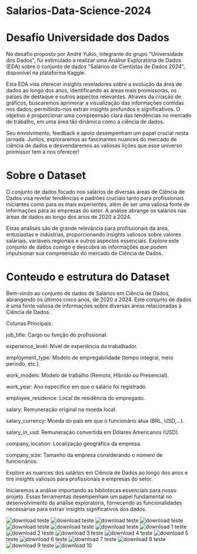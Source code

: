# Salarios-Data-Science-2024

# Desafio Universidade dos Dados

No desafio proposto por André Yukio, integrante do grupo "Universidade dos Dados", fui estimulado a realizar uma Análise Exploratória de Dados (EDA) sobre o conjunto de dados "Salários de Cientistas de Dados 2024", disponível na plataforma Kaggle.

Esta EDA visa oferecer insights reveladores sobre a evolução da área de dados ao longo dos anos, identificando as áreas mais promissoras, os países de destaque e outros aspectos relevantes. Através da criação de gráficos, buscaremos aprimorar a visualização das informações contidas nos dados, permitindo-nos extrair insights profundos e significativos. O objetivo é proporcionar uma compreensão clara das tendências no mercado de trabalho, em uma área tão dinâmica como a ciência de dados.

Seu envolvimento, feedback e apoio desempenham um papel crucial nesta jornada. Juntos, exploraremos as fascinantes nuances do mercado de ciência de dados e desvendaremos as valiosas lições que esse universo promissor tem a nos oferecer!

# Sobre o Dataset 

O conjunto de dados focado nos salários de diversas áreas de Ciência de Dados visa revelar tendências e padrões cruciais tanto para profissionais iniciantes como para os mais experientes, além de ser uma valiosa fonte de informações para as empresas do setor. A análise abrange os salários nas áreas de dados ao longo dos anos de 2020 a 2024.

Estas análises são de grande relevância para profissionais da área, entusiastas e indústrias, proporcionando insights valiosos sobre valores salariais, variáveis regionais e outros aspectos essenciais. Explore este conjunto de dados comigo e descubra as informações que podem impulsionar sua compreensão do mercado de Ciência de Dados.

# Conteudo e estrutura do Dataset 

Bem-vindo ao conjunto de dados de Salários em Ciência de Dados, abrangendo os últimos cinco anos, de 2020 a 2024. Este conjunto de dados é uma fonte valiosa de informações sobre diversas áreas relacionadas à Ciência de Dados.

Colunas Principais:

job_title: Cargo ou função do profissional.

experience_level: Nível de experiência do trabalhador.

employment_type: Modelo de empregabilidade (tempo integral, meio período, etc.).

work_models: Modelo de trabalho (Remoto, Híbrido ou Presencial).

work_year: Ano específico em que o salário foi registrado.

employee_residence: Local de residência do empregado.

salary: Remuneração original na moeda local.

salary_currency: Moeda do país em que o funcionário atua (BRL, USD,...).

salary_in_usd: Remuneração convertida em Dólares Americanos (USD).

company_location: Localização geográfica da empresa.

company_size: Tamanho da empresa considerando o número de funcionários.

Explore as nuances dos salários em Ciência de Dados ao longo dos anos e tire insights valiosos para profissionais e empresas do setor.


Iniciaremos a análise importando as bibliotecas essenciais para nosso projeto. Essas ferramentas desempenham um papel fundamental no desenvolvimento da análise exploratória, fornecendo as funcionalidades necessárias para extrair insights significativos dos dados.

![download](https://github.com/ViniSegatto/Salarios-Data-Science-2024/assets/117327390/d59ebd6e-fe63-4248-b2d2-5f626240fd5d)
teste
![download](https://github.com/ViniSegatto/Salarios-Data-Science-2024/assets/117327390/a530bb54-940d-41e6-bf15-afb1382f8d62)
teste
![download](https://github.com/ViniSegatto/Salarios-Data-Science-2024/assets/117327390/022912f7-2d41-4834-90c7-a4e1cc280e21)
teste
![download](https://github.com/ViniSegatto/Salarios-Data-Science-2024/assets/117327390/fa5329b5-df8e-450c-9fb0-4257cf7c4b64)
teste
![download](https://github.com/ViniSegatto/Salarios-Data-Science-2024/assets/117327390/26795ba1-4348-4616-a6eb-c4ae808773bb)
teste
![download](https://github.com/ViniSegatto/Salarios-Data-Science-2024/assets/117327390/47cf1c49-58ba-4997-acae-b2e54399f48f)
teste
![download](https://github.com/ViniSegatto/Salarios-Data-Science-2024/assets/117327390/ac06c8ef-6802-442b-a948-535a5edd3a94)
teste
![download](https://github.com/ViniSegatto/Salarios-Data-Science-2024/assets/117327390/ff0bd031-20c0-476b-b156-e5df959c708b) 1 
teste
![download](https://github.com/ViniSegatto/Salarios-Data-Science-2024/assets/117327390/fc55746d-0235-47d6-ae31-4f12c4c8e558) 2 
teste
![download](https://github.com/ViniSegatto/Salarios-Data-Science-2024/assets/117327390/1e14936a-0cd6-4700-aeb1-2662a6c5d554) 3 
teste
![download](https://github.com/ViniSegatto/Salarios-Data-Science-2024/assets/117327390/018b189f-0175-4655-b0de-5e77da6df7c6) 4 
teste
![download](https://github.com/ViniSegatto/Salarios-Data-Science-2024/assets/117327390/2c952ba7-93bb-497e-8617-8261bfc23244) 5 
teste
![download](https://github.com/ViniSegatto/Salarios-Data-Science-2024/assets/117327390/3255568e-ac17-4b37-9b8b-e5d815efc8d2) 6
teste
![download](https://github.com/ViniSegatto/Salarios-Data-Science-2024/assets/117327390/5107eae5-3587-436c-9c62-85269a3146c9) 7 
teste
![download](https://github.com/ViniSegatto/Salarios-Data-Science-2024/assets/117327390/9e5459cc-b9e8-4073-990e-0fcd178033e4) 8
teste
![download](https://github.com/ViniSegatto/Salarios-Data-Science-2024/assets/117327390/51a2b48f-7acc-40f8-9d53-850232fd8e20) 9 
teste
![download](https://github.com/ViniSegatto/Salarios-Data-Science-2024/assets/117327390/a3bb5bdb-ea81-40be-9a13-7ae6f660f1e1) 10
